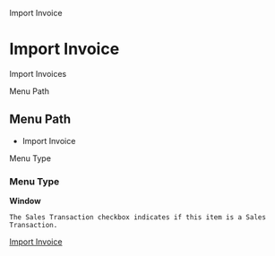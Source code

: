 
Import Invoice
# Import Invoice


Import Invoices

Menu Path
## Menu Path



- Import Invoice

Menu Type
### Menu Type

**Window**

```
The Sales Transaction checkbox indicates if this item is a Sales Transaction.
```

[Import Invoice](../../functional-guide/window/window-import-invoice.md)